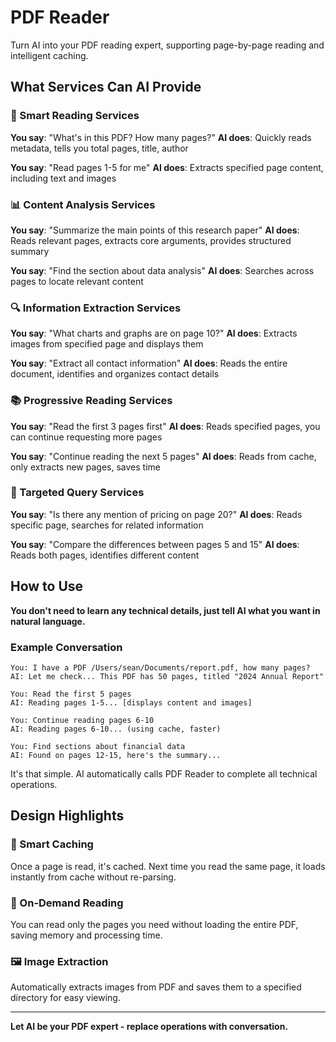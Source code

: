 # PDF Reader

Turn AI into your PDF reading expert, supporting page-by-page reading and intelligent caching.

## What Services Can AI Provide

### 📖 Smart Reading Services
**You say**: "What's in this PDF? How many pages?"
**AI does**: Quickly reads metadata, tells you total pages, title, author

**You say**: "Read pages 1-5 for me"
**AI does**: Extracts specified page content, including text and images

### 📊 Content Analysis Services
**You say**: "Summarize the main points of this research paper"
**AI does**: Reads relevant pages, extracts core arguments, provides structured summary

**You say**: "Find the section about data analysis"
**AI does**: Searches across pages to locate relevant content

### 🔍 Information Extraction Services
**You say**: "What charts and graphs are on page 10?"
**AI does**: Extracts images from specified page and displays them

**You say**: "Extract all contact information"
**AI does**: Reads the entire document, identifies and organizes contact details

### 📚 Progressive Reading Services
**You say**: "Read the first 3 pages first"
**AI does**: Reads specified pages, you can continue requesting more pages

**You say**: "Continue reading the next 5 pages"
**AI does**: Reads from cache, only extracts new pages, saves time

### 🎯 Targeted Query Services
**You say**: "Is there any mention of pricing on page 20?"
**AI does**: Reads specific page, searches for related information

**You say**: "Compare the differences between pages 5 and 15"
**AI does**: Reads both pages, identifies different content

## How to Use

**You don't need to learn any technical details, just tell AI what you want in natural language.**

### Example Conversation

```
You: I have a PDF /Users/sean/Documents/report.pdf, how many pages?
AI: Let me check... This PDF has 50 pages, titled "2024 Annual Report"

You: Read the first 5 pages
AI: Reading pages 1-5... [displays content and images]

You: Continue reading pages 6-10
AI: Reading pages 6-10... (using cache, faster)

You: Find sections about financial data
AI: Found on pages 12-15, here's the summary...
```

It's that simple. AI automatically calls PDF Reader to complete all technical operations.

## Design Highlights

### 🚀 Smart Caching
Once a page is read, it's cached. Next time you read the same page, it loads instantly from cache without re-parsing.

### 📄 On-Demand Reading
You can read only the pages you need without loading the entire PDF, saving memory and processing time.

### 🖼️ Image Extraction
Automatically extracts images from PDF and saves them to a specified directory for easy viewing.

---

**Let AI be your PDF expert - replace operations with conversation.**
